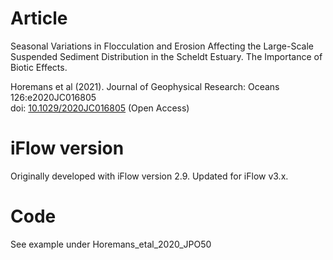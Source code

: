 # Article
Seasonal Variations in Flocculation and Erosion Affecting the Large-Scale Suspended
Sediment Distribution in the Scheldt Estuary. 
The Importance of Biotic Effects.

Horemans et al (2021). Journal of Geophysical Research: Oceans 126:e2020JC016805\
doi: [10.1029/2020JC016805](https://doi.org/10.1029/2020JC016805) (Open Access) 

# iFlow version
Originally developed with iFlow version 2.9. Updated for iFlow v3.x.

# Code
See example under Horemans_etal_2020_JPO50
